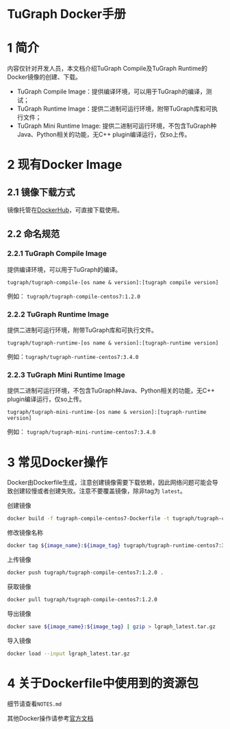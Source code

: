 # TuGraph Docker手册

# 1 简介

内容仅针对开发人员，本文档介绍TuGraph Compile及TuGraph Runtime的Docker镜像的创建、下载。

- TuGraph Compile Image：提供编译环境，可以用于TuGraph的编译，测试；
- TuGraph Runtime Image：提供二进制可运行环境，附带TuGraph库和可执行文件；
- TuGraph Mini Runtime Image: 提供二进制可运行环境，不包含TuGraph种Java、Python相关的功能，无C++ plugin编译运行，仅so上传。

# 2 现有Docker Image

## 2.1 镜像下载方式

镜像托管在[DockerHub]( https://hub.docker.com/u/tugraph )，可直接下载使用。

## 2.2 命名规范

### 2.2.1 TuGraph Compile Image

提供编译环境，可以用于TuGraph的编译。

`tugraph/tugraph-compile-[os name & version]:[tugraph compile version]`

例如： `tugraph/tugraph-compile-centos7:1.2.0`

### 2.2.2 TuGraph Runtime Image

提供二进制可运行环境，附带TuGraph库和可执行文件。

`tugraph/tugraph-runtime-[os name & version]:[tugraph-runtime version]`

例如：`tugraph/tugraph-runtime-centos7:3.4.0`

### 2.2.3 TuGraph Mini Runtime Image

提供二进制可运行环境，不包含TuGraph种Java、Python相关的功能，无C++ plugin编译运行，仅so上传。

`tugraph/tugraph-mini-runtime-[os name & version]:[tugraph-runtime version]`

例如： `tugraph/tugraph-mini-runtime-centos7:3.4.0`

# 3 常见Docker操作

Docker由Dockerfile生成，注意创建镜像需要下载依赖，因此网络问题可能会导致创建较慢或者创建失败。注意不要覆盖镜像，除非tag为 `latest`。

创建镜像
```bash
docker build -f tugraph-compile-centos7-Dockerfile -t tugraph/tugraph-compile-centos7:1.2.0 .
```

修改镜像名称
```bash
docker tag ${image_name}:${image_tag} tugraph/tugraph-runtime-centos7:3.3.0
```

上传镜像
```bash
docker push tugraph/tugraph-compile-centos7:1.2.0 .
```

获取镜像
```bash
docker pull tugraph/tugraph-compile-centos7:1.2.0
```

导出镜像
```bash
docker save ${image_name}:${image_tag} | gzip > lgraph_latest.tar.gz
```

导入镜像
```bash
docker load --input lgraph_latest.tar.gz
```

# 4 关于Dockerfile中使用到的资源包

细节请查看`NOTES.md`

其他Docker操作请参考[官方文档](https://docs.docker.com/engine/reference/commandline/cli )